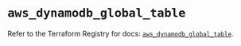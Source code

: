 # `aws_dynamodb_global_table`

Refer to the Terraform Registry for docs: [`aws_dynamodb_global_table`](https://registry.terraform.io/providers/hashicorp/aws/6.4.0/docs/resources/dynamodb_global_table).
